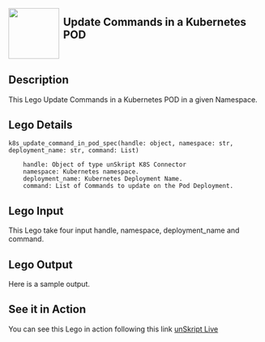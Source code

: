[<img align="left" src="https://unskript.com/assets/favicon.png" width="100" height="100" style="padding-right: 5px">](https://unskript.com/assets/favicon.png) 
<h2>Update Commands in a Kubernetes POD</h2>

<br>

## Description
This Lego Update Commands in a Kubernetes POD in a given Namespace.


## Lego Details

    k8s_update_command_in_pod_spec(handle: object, namespace: str, deployment_name: str, command: List)

        handle: Object of type unSkript K8S Connector
        namespace: Kubernetes namespace.
        deployment_name: Kubernetes Deployment Name.
        command: List of Commands to update on the Pod Deployment.

## Lego Input
This Lego take four input handle, namespace, deployment_name and command.

## Lego Output
Here is a sample output.


## See it in Action

You can see this Lego in action following this link [unSkript Live](https://us.app.unskript.io)